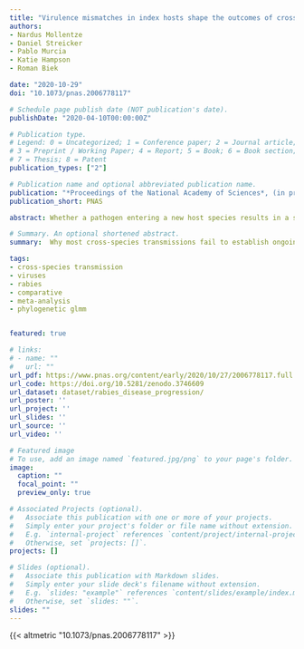 ```yaml
---
title: "Virulence mismatches in index hosts shape the outcomes of cross-species transmission"
authors:
- Nardus Mollentze
- Daniel Streicker
- Pablo Murcia
- Katie Hampson
- Roman Biek

date: "2020-10-29"
doi: "10.1073/pnas.2006778117"

# Schedule page publish date (NOT publication's date).
publishDate: "2020-04-10T00:00:00Z"

# Publication type.
# Legend: 0 = Uncategorized; 1 = Conference paper; 2 = Journal article;
# 3 = Preprint / Working Paper; 4 = Report; 5 = Book; 6 = Book section;
# 7 = Thesis; 8 = Patent
publication_types: ["2"]

# Publication name and optional abbreviated publication name.
publication: "*Proceedings of the National Academy of Sciences*, (in press)"
publication_short: PNAS

abstract: Whether a pathogen entering a new host species results in a single infection or in onward transmission, and potentially an outbreak, depends upon the progression of infection in the index case. Although index infections are rarely observable in nature, experimental inoculations of pathogens into novel host species provide a rich and largely unexploited data source for meta-analyses to identify the host and pathogen determinants of variability in infection outcomes. We analysed the progressions of 514 experimental cross-species inoculations of rabies virus, a widespread zoonosis which in nature exhibits both dead end infections and varying levels of sustained transmission in novel hosts. Inoculations originating from bats rather than carnivores, and from warmer to cooler-bodied species caused infections with shorter incubation periods that were associated with diminished virus excretion. Inoculations between distantly related hosts tended to result in shorter clinical disease periods, which are also expected to impede onward transmission. All effects were modulated by infection dose. Taken together, these results suggest that as host species become more dissimilar, increased virulence might act as a limiting factor preventing onward transmission. These results can explain observed constraints on rabies virus host shifts, describe a previously unrecognised role of host body temperature, and provide a potential explanation for host shifts being less likely between genetically distant species. More generally, our study highlights meta-analyses of experimental infections as a tractable approach to quantify the complex interactions between virus, reservoir, and novel host that shape the outcome of cross-species transmission.

# Summary. An optional shortened abstract.
summary:  Why most cross-species transmissions fail to establish ongoing transmission in the newly infected species remains poorly understood. Examining cross-species inoculations involving rabies, we show that mismatches in virulence which are predictable from host and viral factors make sustained transmission in the novel host less likely. These mechanistic insights help to explain and predict host shift events and highlight meta-analyses of existing experimental inoculation data as a powerful and generalisable approach for understanding the dynamics of index infections in novel species.

tags:
- cross-species transmission
- viruses
- rabies
- comparative
- meta-analysis
- phylogenetic glmm


featured: true

# links:
# - name: ""
#   url: ""
url_pdf: https://www.pnas.org/content/early/2020/10/27/2006778117.full.pdf
url_code: https://doi.org/10.5281/zenodo.3746609
url_dataset: dataset/rabies_disease_progression/
url_poster: ''
url_project: ''
url_slides: ''
url_source: ''
url_video: ''

# Featured image
# To use, add an image named `featured.jpg/png` to your page's folder. 
image:
  caption: ""
  focal_point: ""
  preview_only: true

# Associated Projects (optional).
#   Associate this publication with one or more of your projects.
#   Simply enter your project's folder or file name without extension.
#   E.g. `internal-project` references `content/project/internal-project/index.md`.
#   Otherwise, set `projects: []`.
projects: []

# Slides (optional).
#   Associate this publication with Markdown slides.
#   Simply enter your slide deck's filename without extension.
#   E.g. `slides: "example"` references `content/slides/example/index.md`.
#   Otherwise, set `slides: ""`.
slides: ""
---
```


{{< altmetric "10.1073/pnas.2006778117" >}}